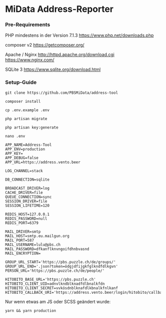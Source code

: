 # MiData Address-Reporter

### Pre-Requirements
PHP mindestens in der Version 7.1.3 
https://www.php.net/downloads.php

composer v2
https://getcomposer.org/

Apache / Nginx
http://httpd.apache.org/download.cgi
https://www.nginx.com/

SQLite 3
https://www.sqlite.org/download.html

### Setup-Guide

```
git clone https://github.com/PBSMiData/address-tool
```

```
composer install
```

```
cp .env.example .env
```

```
php artisan migrate
```

```
php artisan key:generate
```

```
nano .env
```

```
APP_NAME=Address-Tool
APP_ENV=production
APP_KEY=
APP_DEBUG=false
APP_URL=https://address.vento.beer

LOG_CHANNEL=stack

DB_CONNECTION=sqlite

BROADCAST_DRIVER=log
CACHE_DRIVER=file
QUEUE_CONNECTION=sync
SESSION_DRIVER=file
SESSION_LIFETIME=120

REDIS_HOST=127.0.0.1
REDIS_PASSWORD=null
REDIS_PORT=6379

MAIL_DRIVER=smtp
MAIL_HOST=smtp.eu.mailgun.org
MAIL_PORT=587
MAIL_USERNAME=lulu@pbs.ch
MAIL_PASSWORD=dfkanflknvngoifdhnbvasnd
MAIL_ENCRYPTION=

GROUP_URL_START='https://pbs.puzzle.ch/de/groups/'
GROUP_URL_END='.json?token=ödgjdfijgkfglkndfdlkgvn'
PERSON_URL='https://pbs.puzzle.ch/de/people/'

HITOBITO_BASE_URL='https://pbs.puzzle.ch'
HITOBITO_CLIENT_UID=adnvlkndblknadfdlbnalkfdn
HITOBITO_CLIENT_SECRET=vvkösdnblknafdlkbnalkfnlkanf
HITOBITO_CALLBACK_URI='https://address.vento.beer/login/hitobito/callback'
```

Nur wenn etwas am JS oder SCSS geändert wurde:
```
yarn && yarn production
```
